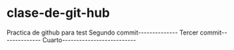 clase-de-git-hub
================

Practica de github para test
Segundo commit--------------
Tercer commit--------------
Cuarto--------------------------
